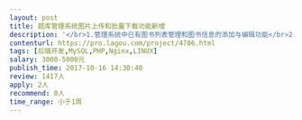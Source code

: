 ```yaml
---                
layout: post       
title: 题库管理系统图片上传和批量下载功能新增           
description: '</br>1.管理系统中已有图书列表管理和图书信息的添加与编辑功能</br>2.已有图书章节目录树的编辑管理功能</br>3.增加批量上传某本图书的插图等多媒体文件的功能（原有功能是多媒体文件和某个章节目录关联，现在改为多媒体文件和一本书关联，进入每个目录都能看到全部的多媒体文件）</br>4.增加批量下载某本书的插图等多媒体文件的功能（自动将一本书的多媒体文件全部压缩为.zip文件后下载）</br>5.完善十分必要的交互逻辑，让管理员可以正常理解功能并使用系统</br>6.基于已有的后台管理系统程序框架、主菜单、帐户管理等模块开发</br>7.开发技术要求：基于Linux系统，PHP+Laravel、MySql数据库</br>8.使用js等前端技术做必要的交互和输入检查，可以使用开源框架或控件，VUE更佳</br>'     
contenturl: https://pro.lagou.com/project/4706.html      
tags: [后端开发,MySQL,PHP,Nginx,LINUX]            
salary: 3000-5000元          
publish_time: 2017-10-16 14:30:40         
review: 1417人                   
apply: 2人                   
recommend: 0人                   
time_range: 小于1周              
---                 
```

